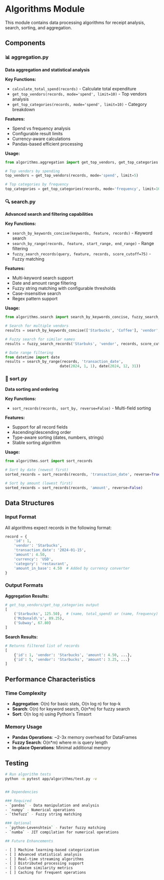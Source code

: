 # Algorithms Module

This module contains data processing algorithms for receipt analysis, search, sorting, and aggregation.

## Components

### 📊 aggregation.py
**Data aggregation and statistical analysis**

**Key Functions:**
- `calculate_total_spend(records)` - Calculate total expenditure
- `get_top_vendors(records, mode='spend', limit=10)` - Top vendors analysis
- `get_top_categories(records, mode='spend', limit=10)` - Category breakdown

**Features:**
- Spend vs frequency analysis
- Configurable result limits
- Currency-aware calculations
- Pandas-based efficient processing

**Usage:**
```python
from algorithms.aggregation import get_top_vendors, get_top_categories

# Top vendors by spending
top_vendors = get_top_vendors(records, mode='spend', limit=5)

# Top categories by frequency
top_categories = get_top_categories(records, mode='frequency', limit=10)
```

### 🔍 search.py
**Advanced search and filtering capabilities**

**Key Functions:**
- `search_by_keywords_concise(keywords, feature, records)` - Keyword search
- `search_by_range(records, feature, start_range, end_range)` - Range filtering
- `fuzzy_search_records(query, feature, records, score_cutoff=75)` - Fuzzy matching

**Features:**
- Multi-keyword search support
- Date and amount range filtering
- Fuzzy string matching with configurable thresholds
- Case-insensitive search
- Regex pattern support

**Usage:**
```python
from algorithms.search import search_by_keywords_concise, fuzzy_search_records

# Search for multiple vendors
results = search_by_keywords_concise(['Starbucks', 'Coffee'], 'vendor', records)

# Fuzzy search for similar names
results = fuzzy_search_records('Starbuks', 'vendor', records, score_cutoff=80)

# Date range filtering
from datetime import date
results = search_by_range(records, 'transaction_date', 
                         date(2024, 1, 1), date(2024, 12, 31))
```

### 🔄 sort.py
**Data sorting and ordering**

**Key Functions:**
- `sort_records(records, sort_by, reverse=False)` - Multi-field sorting

**Features:**
- Support for all record fields
- Ascending/descending order
- Type-aware sorting (dates, numbers, strings)
- Stable sorting algorithm

**Usage:**
```python
from algorithms.sort import sort_records

# Sort by date (newest first)
sorted_records = sort_records(records, 'transaction_date', reverse=True)

# Sort by amount (lowest first)
sorted_records = sort_records(records, 'amount', reverse=False)
```

## Data Structures

### Input Format
All algorithms expect records in the following format:
```python
record = {
    'id': 1,
    'vendor': 'Starbucks',
    'transaction_date': '2024-01-15',
    'amount': 4.50,
    'currency': 'USD',
    'category': 'restaurant',
    'amount_in_base': 4.50  # Added by currency converter
}
```

### Output Formats

**Aggregation Results:**
```python
# get_top_vendors/get_top_categories output
[
    ('Starbucks', 125.50),  # (name, total_spend) or (name, frequency)
    ('McDonald\'s', 89.25),
    ('Subway', 67.80)
]
```

**Search Results:**
```python
# Returns filtered list of records
[
    {'id': 1, 'vendor': 'Starbucks', 'amount': 4.50, ...},
    {'id': 5, 'vendor': 'Starbucks', 'amount': 3.25, ...}
]
```

## Performance Characteristics

### Time Complexity
- **Aggregation**: O(n) for basic stats, O(n log n) for top-k
- **Search**: O(n) for keyword search, O(n*m) for fuzzy search
- **Sort**: O(n log n) using Python's Timsort

### Memory Usage
- **Pandas Operations**: ~2-3x memory overhead for DataFrames
- **Fuzzy Search**: O(n*m) where m is query length
- **In-place Operations**: Minimal additional memory


## Testing

```bash
# Run algorithm tests
python -m pytest app/algorithms/test.py -v


## Dependencies

### Required
- `pandas` - Data manipulation and analysis
- `numpy` - Numerical operations
- `thefuzz` - Fuzzy string matching

### Optional
- `python-Levenshtein` - Faster fuzzy matching
- `numba` - JIT compilation for numerical operations

## Future Enhancements

- [ ] Machine learning-based categorization
- [ ] Advanced statistical analysis
- [ ] Real-time streaming algorithms
- [ ] Distributed processing support
- [ ] Custom similarity metrics
- [ ] Caching for frequent operations
